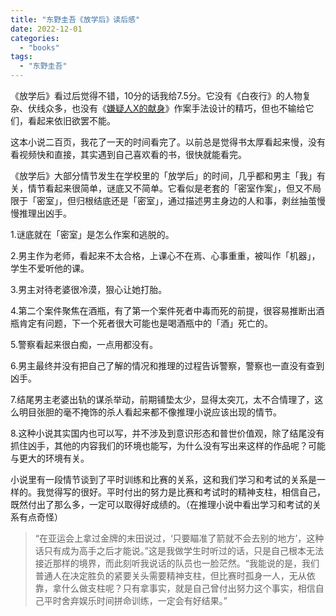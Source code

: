 ```yaml
---
title: "东野圭吾《放学后》读后感"
date: 2022-12-01
categories: 
  - "books"
tags: 
  - "东野圭吾"
---
```


《放学后》看过后觉得不错，10分的话我给7.5分。它没有《白夜行》的人物复杂、伏线众多，也没有《[嫌疑人X的献身](https://www.jfsay.com/archives/1930.html)》作案手法设计的精巧，但也不输给它们，看起来依旧欲罢不能。

这本小说二百页，我花了一天的时间看完了。以前总是觉得书太厚看起来慢，没有看视频快和直接，其实遇到自己喜欢看的书，很快就能看完。

《放学后》大部分情节发生在学校里的「放学后」的时间，几乎都和男主「我」有关，情节看起来很简单，谜底又不简单。它看似是老套的「密室作案」，但又不局限于「密室」，但归根结底还是「密室」，通过描述男主身边的人和事，剥丝抽茧慢慢推理出凶手。

1.谜底就在「密室」是怎么作案和逃脱的。

2.男主作为老师，看起来不太合格，上课心不在焉、心事重重，被叫作「机器」，学生不爱听他的课。

3.男主对待老婆很冷漠，狠心让她打胎。

4.第二个案件聚焦在酒瓶，有了第一个案件死者中毒而死的前提，很容易推断出酒瓶肯定有问题，下一个死者很大可能也是喝酒瓶中的「酒」死亡的。

5.警察看起来很白痴，一点用都没有。

6.男主最终并没有把自己了解的情况和推理的过程告诉警察，警察也一直没有查到凶手。

7.结尾男主老婆出轨的谋杀举动，前期铺垫太少，显得太突兀，太不合情理了，这么明目张胆的毫不掩饰的杀人看起来都不像推理小说应该出现的情节。

8.这种小说其实国内也可以写，并不涉及到意识形态和普世价值观，除了结尾没有抓住凶手，其他的内容我们的环境也能写，为什么没有写出来这样的作品呢？可能与更大的环境有关。

小说里有一段情节谈到了平时训练和比赛的关系，这和我们学习和考试的关系是一样的。我觉得写的很好。平时付出的努力是比赛和考试时的精神支柱，相信自己，既然付出了那么多，一定可以取得好成绩的。（在推理小说中看出学习和考试的关系有点奇怪）

> “在亚运会上拿过金牌的末田说过，‘只要瞄准了箭就不会去别的地方’，这种话只有成为高手之后才能说。”这是我做学生时听过的话，只是自己根本无法接近那样的境界，而此刻听我说话的队员也一脸茫然。“我能说的是，我们普通人在决定胜负的紧要关头需要精神支柱，但比赛时孤身一人，无从依靠，拿什么做支柱呢？只有拿事实，就是自己曾付出努力这个事实，相信自己平时舍弃娱乐时间拼命训练，一定会有好结果。”
